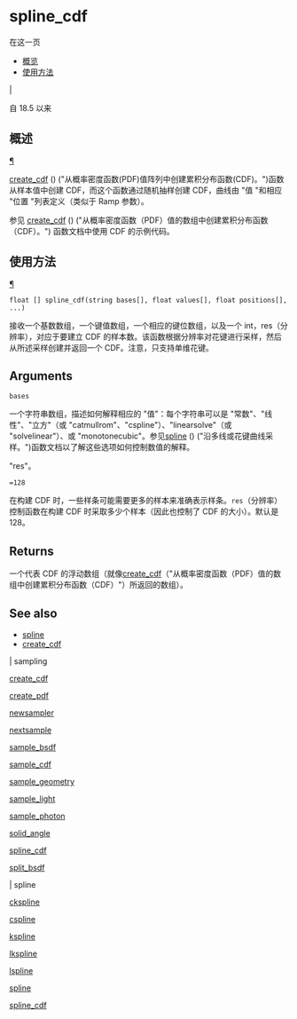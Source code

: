 # spline_cdf

在这一页

- [概览](#overview)
- [使用方法](#使用方法)

|

自 18.5 以来

## 概述

[¶](#overview)

[create_cdf](create_cdf.html) () ("从概率密度函数(PDF)值阵列中创建累积分布函数(CDF)。")函数从样本值中创建 CDF，而这个函数通过随机抽样创建 CDF，曲线由 "值 "和相应 "位置 "列表定义（类似于 Ramp 参数）。

参见 [create_cdf](create_cdf.html) () ("从概率密度函数（PDF）值的数组中创建累积分布函数（CDF）。") 函数文档中使用 CDF 的示例代码。

## 使用方法

[¶](#usage)

`float [] spline_cdf(string bases[], float values[], float positions[], ...)`

接收一个基数数组，一个键值数组，一个相应的键位数组，以及一个 int，res（分辨率），对应于要建立 CDF 的样本数。该函数根据分辨率对花键进行采样，然后从所述采样创建并返回一个 CDF。注意，只支持单维花键。

## Arguments

`bases`

一个字符串数组，描述如何解释相应的 "值"：每个字符串可以是 "常数"、"线性"、"立方"（或 "catmullrom"、"cspline"）、"linearsolve"（或 "solvelinear"）、或 "monotonecubic"。参见[spline](spline.html) () ("沿多线或花键曲线采样。")函数文档以了解这些选项如何控制数值的解释。

"res"。

`=128`

在构建 CDF 时，一些样条可能需要更多的样本来准确表示样条。`res`（分辨率）控制函数在构建 CDF 时采取多少个样本（因此也控制了 CDF 的大小）。默认是 128。

## Returns

一个代表 CDF 的浮动数组（就像[create_cdf](create_cdf.html)（"从概率密度函数（PDF）值的数组中创建累积分布函数（CDF）"）所返回的数组）。

## See also

- [spline](spline.html)
- [create_cdf](create_cdf.html)

|
sampling

[create_cdf](create_cdf.html)

[create_pdf](create_pdf.html)

[newsampler](newsampler.html)

[nextsample](nextsample.html)

[sample_bsdf](sample_bsdf.html)

[sample_cdf](sample_cdf.html)

[sample_geometry](sample_geometry.html)

[sample_light](sample_light.html)

[sample_photon](sample_photon.html)

[solid_angle](solid_angle.html)

[spline_cdf](spline_cdf.html)

[split_bsdf](split_bsdf.html)

|
spline

[ckspline](ckspline.html)

[cspline](cspline.html)

[kspline](kspline.html)

[lkspline](lkspline.html)

[lspline](lspline.html)

[spline](spline.html)

[spline_cdf](spline_cdf.html)
